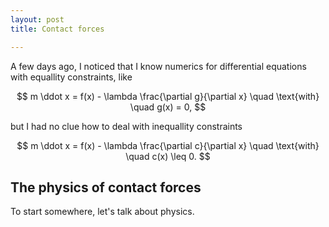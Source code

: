 ```yaml
---
layout: post
title: Contact forces

---
```

A few days ago, I noticed that I know numerics for differential equations with equallity constraints, like

$$  
m \ddot x = f(x) - \lambda \frac{\partial g}{\partial x} \quad \text{with} \quad g(x) = 0,  
$$

but I had no clue how to deal with inequallity constraints

$$  
m \ddot x = f(x) - \lambda \frac{\partial c}{\partial x} \quad \text{with} \quad c(x) \leq 0.
$$


## The physics of contact forces

To start somewhere, let's talk about physics.
